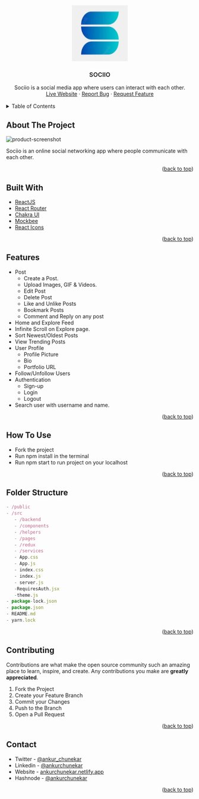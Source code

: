 <div id="top"></div>

<!-- PROJECT LOGO -->

<br />
<div align="center">
  <a href="https://github.com/othneildrew/Best-README-Template">
    <img src="./public/sociio-logo.jpg" alt="Logo" width="150" height="150" >
  </a>
  <br/>
  <h3 style="font-weight: 600" align="center">SOCIIO</h3>

  <p align="center">
    Sociio is a social media app where users can interact with each other.
    <br />
    <a href="https://sociio.netlify.app">Live Website</a>
    ·
    <a href="https://github.com/AnkurChunekar/Sociio/issues/new">Report Bug</a>
    ·
    <a href="https://github.com/AnkurChunekar/Sociio/issues/new">Request Feature</a>
  </p>
</div>

<!-- TABLE OF CONTENTS -->

<details style="margin: 1rem 0">
  <summary>Table of Contents</summary>
  <ol>
    <li>
      <a href="#about-the-project">About The Project</a>
    </li>
      <li><a href="#built-with">Built With</a></li>
    <li>
      <a href="#features">Features</a>
    </li>
    <li><a href="#how-to-use">How To Use</a></li>
    <li><a href="#folder-structure">Folder Structure</a></li>
    <li><a href="#contributing">Contributing</a></li>
    <li><a href="#contact">Contact</a></li>
  </ol>
</details>

<!-- ABOUT THE PROJECT -->

## About The Project

![product-screenshot](/src/assets/sociio-gif.gif)

Sociio is an online social networking app where people communicate with each other.

<p align="right">(<a href="#top">back to top</a>)</p>

<!-- Built With -->
## Built With

- [ReactJS](https://reactjs.org/)
- [React Router](https://reactrouter.com/)
- [Chakra UI](https://chakra-ui.com/)
- [Mockbee](https://www.mockbe.netlify.app/)
- [React Icons](https://react-icons.github.io/)

<p align="right">(<a href="#top">back to top</a>)</p>

<!-- Features -->

## Features

- Post
  - Create a Post.
  - Upload Images, GIF & Videos.
  - Edit Post 
  - Delete Post
  - Like and Unlike Posts
  - Bookmark Posts
  - Comment and Reply on any post
- Home and Explore Feed
- Infinite Scroll on Explore page.
- Sort Newest/Oldest Posts
- View Trending Posts
- User Profile
  - Profile Picture
  - Bio
  - Portfolio URL
- Follow/Unfollow Users
- Authentication
  - Sign-up
  - Login
  - Logout
- Search user with username and name.


<p align="right">(<a href="#top">back to top</a>)</p>

<!-- How To Use -->
## How To Use
- Fork the project
- Run npm install in the terminal
- Run npm start to run project on your localhost

<p align="right">(<a href="#top">back to top</a>)</p>

<!-- Folder Structure -->
## Folder Structure

```jsx
- /public
- /src
   - /backend
   - /components
   - /helpers
   - /pages
   - /redux
   - /services
   - App.css
   - App.js
   - index.css
   - index.js
   - server.js
   -RequiresAuth.jsx
   -theme.js
- package-lock.json
- package.json
- README.md
- yarn.lock
```

<p align="right">(<a href="#top">back to top</a>)</p>

<!-- CONTRIBUTING -->

## Contributing

Contributions are what make the open source community such an amazing place to learn, inspire, and create. Any contributions you make are **greatly appreciated**.

1. Fork the Project
2. Create your Feature Branch
3. Commit your Changes
4. Push to the Branch
5. Open a Pull Request

<p align="right">(<a href="#top">back to top</a>)</p>

<!-- CONTACT -->

## Contact

- Twitter - [@ankur_chunekar](https://twitter.com/ankur_chunekar)
- Linkedin - [@ankurchunekar](https://www.linkedin.com/in/ankurchunekar/)
- Website - [ankurchunekar.netlify.app](https://ankurchunekar.netlify.app/)
- Hashnode - [@ankurchunekar](https://ankurchunekar.hashnode.dev/)

<p align="right">(<a href="#top">back to top</a>)</p>
